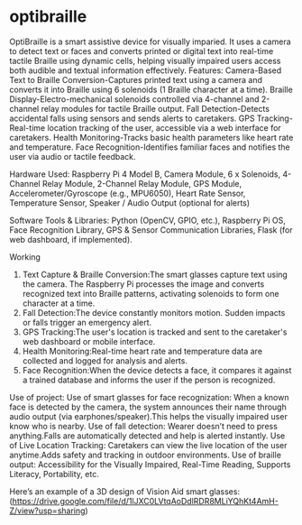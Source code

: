 # optibraille
OptiBraille is a smart assistive device for visually imparied. It uses a camera to detect text or faces and converts printed or digital text into real-time tactile Braille using dynamic cells, helping visually impaired users access both audible and textual information effectively.
Features:
Camera-Based Text to Braille Conversion-Captures printed text using a camera and converts it into Braille using 6 solenoids (1 Braille character at a time).
Braille Display-Electro-mechanical solenoids controlled via 4-channel and 2-channel relay modules for tactile Braille output.
Fall Detection-Detects accidental falls using sensors and sends alerts to caretakers.
GPS Tracking-Real-time location tracking of the user, accessible via a web interface for caretakers.
Health Monitoring-Tracks basic health parameters like heart rate and temperature.
Face Recognition-Identifies familiar faces and notifies the user via audio or tactile feedback.

Hardware Used:
Raspberry Pi 4 Model B, Camera Module, 6 x Solenoids, 4-Channel Relay Module, 2-Channel Relay Module, GPS Module, Accelerometer/Gyroscope (e.g., MPU6050), Heart Rate Sensor, Temperature Sensor, Speaker / Audio Output (optional for alerts)

Software Tools & Libraries:
Python (OpenCV, GPIO, etc.),
Raspberry Pi OS,
Face Recognition Library,
GPS & Sensor Communication Libraries,
Flask (for web dashboard, if implemented).

Working
1. Text Capture & Braille Conversion:The smart glasses capture text using the camera. The Raspberry Pi processes the image and converts recognized text into Braille patterns, activating solenoids to form one character at a time.
2. Fall Detection:The device constantly monitors motion. Sudden impacts or falls trigger an emergency alert.
3. GPS Tracking:The user's location is tracked and sent to the caretaker's web dashboard or mobile interface.
4. Health Monitoring:Real-time heart rate and temperature data are collected and logged for analysis and alerts.
5. Face Recognition:When the device detects a face, it compares it against a trained database and informs the user if the person is recognized.

Use of project:
Use of smart glasses for face recognization:
When a known face is detected by the camera, the system announces their name through audio output (via earphones/speaker).This helps the visually impaired user know who is nearby.
Use of fall detection:
Wearer doesn’t need to press anything.Falls are automatically detected and help is alerted instantly.
Use of Live Location Tracking:
Caretakers can view the live location of the user anytime.Adds safety and tracking in outdoor environments.
Use of braille output:
Accessibility for the Visually Impaired, Real-Time Reading, Supports Literacy, Portability, etc.

Here’s an example of a 3D design of Vision Aid smart glasses:
(https://drive.google.com/file/d/1lJXC0LVtqAoDdlRDR8MLiYQhKt4AmH-Z/view?usp=sharing)
